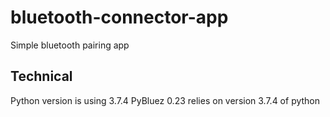 # bluetooth-connector-app

Simple bluetooth pairing app

## Technical

Python version is using 3.7.4
PyBluez 0.23 relies on version 3.7.4 of python
